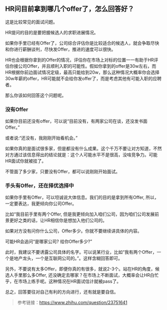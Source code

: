 ## HR问目前拿到哪几个offer了，怎么回答好？

这是比较常见的面试问题。

HR提问的目的是要把握候选人的求职进展情况。

如果你手里已经有Offer了，公司综合评估你是比较适合的候选人，就会争取尽快和你进行薪酬谈判，尽快发Offer，推进的速度可以很快。

HR也会根据你拿到的Offer的情况，评估你在市场上对标的位置一一有助于HR评估你接公司Offer，并且顺利入职的可能性。假如你拿到的offer是30w左右，而HR根据你前边面试情况定级，最高只能给到20w，那么这种情况大概率你会选择30w年薪的offer，HR可能就不会给你发offer了，而是考虑其他有可能入职的应聘者。

那么你该如何回答这个问题呢。

### 没有Offer

如果你目前还没有offer，可以说“目前没有，有两家公司在谈，还没发书面Offer。”

或者说:“还没有，我刚刚开始看机会。”

如果你真的是面试很多家，但是都没有什么成果。这个千万不要让对方知道，不然对方通过该信息得出的结论就是：这个人可能水平不是很高，没啥竞争力。可能HR面试你就被挂了。

不管面了多少家，只要没有Offer，都可以说刚刚开始面试。

### 手头有Offer，还在择优选择中

如果你手里有Offer，可以坦诚说大体信息。我们的目的是拿到所有Offer, 所以，一定要表达，我更倾向你公司Offer。

比如“我目前手里有两个Offer, 但是我更倾向加入咱们公司，因为咱们公司发展前景更好之类的话，让HR相信你是想加入他们公司的。

如果对方没有问你什么公司，Offer多少。你就不要继续讲具体的内容。

可能HR会追问“是哪家公司? 给你Offer多少?”

此时，我建议不要诱露公司具体的名字。可以说某行业，比如“我有两个Offer，一个是地产龙头，一个是互联网公司的。”。这样含糊回答即可。

另外，不要说有太多Offer，即便你真的有很多，就说2-3个。站在HR的角度，候选人手里那么多Offer, 还没确定去哪家？在市场上不断面试，大概率会让HR白忙乎，在市场上练手呢。这种情况在HR面试估计就被pass了。



总之，回答要往对自己有利的方向进行，还有就是要自信。



> 参考链接：https://www.zhihu.com/question/23751641
